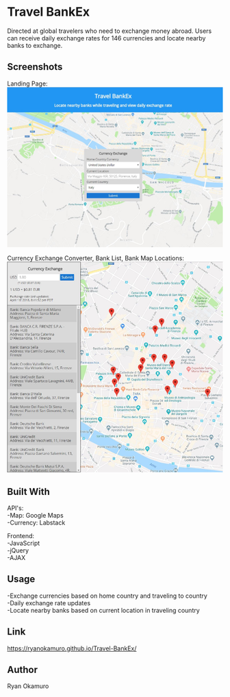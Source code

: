 
Travel BankEx
=============
Directed at global travelers who need to exchange money abroad.  Users can receive daily exchange rates for 146 currencies and locate nearby banks to exchange.


Screenshots
-----------
Landing Page:
![Landing Page](https://raw.githubusercontent.com/RyanOkamuro/Travel-BankEx/master/Travel_BankEx_Landing_Page.JPG)

Currency Exchange Converter, Bank List, Bank Map Locations:
![Currency Exchange & Bank List](https://raw.githubusercontent.com/RyanOkamuro/Travel-BankEx/master/Travel_BankEx_Currency_Exchange_and_Bank_List.JPG)


Built With
----------
API's: <br />
-Map: Google Maps <br />
-Currency: Labstack

Frontend: <br />
-JavaScript <br />
-jQuery <br />
-AJAX


Usage
--------
-Exchange currencies based on home country and traveling to country <br />
-Daily exchange rate updates <br />
-Locate nearby banks based on current location in traveling country 


Link
--------
https://ryanokamuro.github.io/Travel-BankEx/


Author
--------
Ryan Okamuro
